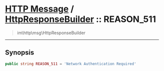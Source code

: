# [HTTP Message](http.md) / [HttpResponseBuilder](http-HttpResponseBuilder.md) :: REASON_511
 > im\http\msg\HttpResponseBuilder
____

## Synopsis
```php
public string REASON_511 = 'Network Authentication Required'
```
